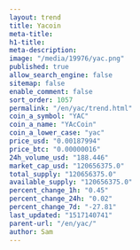 ```yaml
---
layout: trend
title: Yacoin
meta-title: 
h1-title: 
meta-description: 
image: "/media/19976/yac.png"
published: true
allow_search_engine: false
sitemap: false
enable_comment: false
sort_order: 1057
permalink: "/en/yac/trend.html"
coin_a_symbol: "YAC"
coin_a_name: "YAcCoin"
coin_a_lower_case: "yac"
price_usd: "0.00187994"
price_btc: "0.00000016"
24h_volume_usd: "188.446"
market_cap_usd: "120656375.0"
total_supply: "120656375.0"
available_supply: "120656375.0"
percent_change_1h: "0.45"
percent_change_24h: "0.02"
percent_change_7d: "-27.81"
last_updated: "1517140741"
parent-url: "/en/yac/"
author: Sam
---
```


